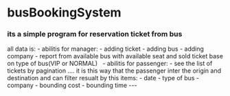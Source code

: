 # busBookingSystem


<h3> its a simple program for reservation ticket from bus</h3>
 all data is:
- abilitis for manager:
- adding ticket
- adding bus
- adding company
- report from available bus with available seat and sold ticket base on type of bus(VIP or NORMAL)
&nbsp;
- abilitis for passenger:
- see the list of tickets by pagination .... it is this way that the passenger inter the origin and destination and can filter resualt by this items:
- date
- type of bus 
- company
- bounding cost
- bounding time
--- 
